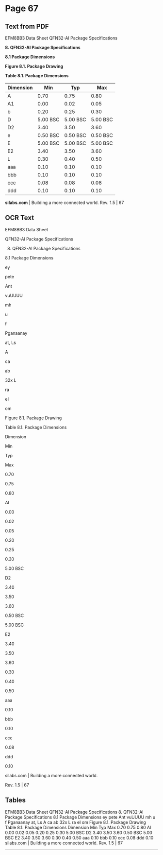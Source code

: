 # Page 67

## Text from PDF

EFM8BB3 Data Sheet
QFN32-AI Package Specifications

**8. QFN32-AI Package Specifications**

**8.1 Package Dimensions**

**Figure 8.1. Package Drawing**

**Table 8.1. Package Dimensions**

|Dimension|Min|Typ|Max|
|---|---|---|---|
|A|0.70|0.75|0.80|
|A1|0.00|0.02|0.05|
|b|0.20|0.25|0.30|
|D|5.00 BSC|5.00 BSC|5.00 BSC|
|D2|3.40|3.50|3.60|
|e|0.50 BSC|0.50 BSC|0.50 BSC|
|E|5.00 BSC|5.00 BSC|5.00 BSC|
|E2|3.40|3.50|3.60|
|L|0.30|0.40|0.50|
|aaa|0.10|0.10|0.10|
|bbb|0.10|0.10|0.10|
|ccc|0.08|0.08|0.08|
|ddd|0.10|0.10|0.10|



**silabs.com** | Building a more connected world. Rev. 1.5 | 67



## OCR Text

EFM8BB3 Data Sheet

QFN32-Al Package Specifications

8. QFN32-Al Package Specifications

8.1 Package Dimensions

ey

pete

Ant

vuUUUU

mh

u

f

Pganaanay

at, Ls

A

ca

ab

32x L

ra

eI

om

Figure 8.1. Package Drawing

Table 8.1. Package Dimensions

Dimension

Min

Typ

Max

0.70

0.75

0.80

Al

0.00

0.02

0.05

0.20

0.25

0.30

5.00 BSC

D2

3.40

3.50

3.60

0.50 BSC

5.00 BSC

E2

3.40

3.50

3.60

0.30

0.40

0.50

aaa

0.10

bbb

0.10

ccc

0.08

ddd

0.10

silabs.com | Building a more connected world.

Rev. 1.5 | 67

## Tables

EFM8BB3 Data Sheet
QFN32-Al Package Specifications
8. QFN32-Al Package Specifications
8.1 Package Dimensions
ey pete
Ant
vuUUUU
mh
u
f
Pganaanay
at, Ls
A
ca
ab 32x L
ra eI
om
Figure 8.1. Package Drawing
Table 8.1. Package Dimensions
Dimension Min Typ Max
0.70 0.75 0.80
Al 0.00 0.02 0.05
0.20 0.25 0.30
5.00 BSC
D2 3.40 3.50 3.60
0.50 BSC
5.00 BSC
E2 3.40 3.50 3.60
0.30 0.40 0.50
aaa 0.10
bbb 0.10
ccc 0.08
ddd 0.10
silabs.com | Building a more connected world. Rev. 1.5 | 67


---

